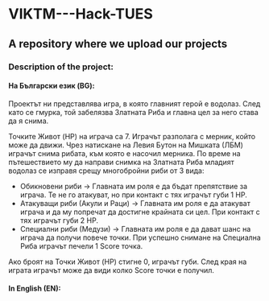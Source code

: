 # VIKTM---Hack-TUES
## A repository where we upload our projects

### Description of the project:
#### На Български език (BG):

Проектът ни представлява игра, в която главният герой е водолаз.
След като се гмурка, той забелязва Златната Риба и главна цел за него става да я снима.

Точките Живот (HP) на играча са 7.
Играчът разполага с мерник, който може да движи. 
Чрез натискане на Левия Бутон на Мишката (ЛБМ) играчът снима рибата, към която е насочил мерника.
По време на пътешествието му да направи снимка на Златната Риба младият водолаз се изправя срещу многобройни риби от 3 вида:

- Обикновени риби -> Главната им роля е да бъдат препятствие за играча. Те не го атакуват, но при контакт с тях играчът губи 1 HP.
- Атакуващи риби (Акули и Раци) -> Главната им роля е да атакуват играча и да му попречат да достигне крайната си цел. При контакт с тях играчът губи 2 HP.
- Специални риби (Медузи) -> Главната им роля е да дават шанс на играча да получи повече точки. При успешно снимане на Специална Риба играчът печели 1 Score точка.

Ако броят на Точки Живот (HP) стигне 0, играчът губи.
След края на играта играчът може да види колко Score точки е получил.

#### In English (EN):
